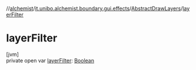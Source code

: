 //[alchemist](../../../index.md)/[it.unibo.alchemist.boundary.gui.effects](../index.md)/[AbstractDrawLayers](index.md)/[layerFilter](layer-filter.md)

# layerFilter

[jvm]\
private open var [layerFilter](layer-filter.md): [Boolean](https://kotlinlang.org/api/latest/jvm/stdlib/kotlin/-boolean/index.html)
